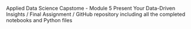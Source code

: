 Applied Data Science Capstome - Module 5 Present Your Data-Driven Insights /
Final Assignment /
GitHub repository including all the completed notebooks and Python files
